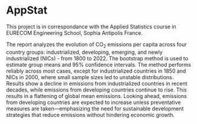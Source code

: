 # AppStat

This project is in correspondance with the Applied Statistics course in EURECOM Engineering School, Sophia Antipolis France. 

The report analyzes the evolution of CO$_2$ emissions per capita across four country groups: industrialized, developing, emerging, and newly industrialized (NICs) - from 1800 to 2022. The bootstrap method is used to estimate group means and 95% confidence intervals. The method performs reliably across most cases, except for industrialized countries in 1850 and NICs in 2000, where small sample sizes led to unstable distributions. Results show a decline in emissions from industrialized countries in recent decades, while emissions from developing countries continue to rise. This results in a flattening of global mean emissions. Looking ahead, emissions from developing countries are expected to increase unless preventative measures are taken—emphasizing the need for sustainable development strategies that reduce emissions without hindering economic growth.
